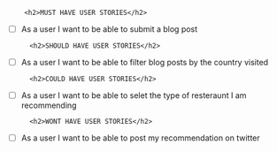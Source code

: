         <h2>MUST HAVE USER STORIES</h2> 
-[ ] As a user I want to be able to submit a blog post

        <h2>SHOULD HAVE USER STORIES</h2> 
-[ ] As a user I want to be able to filter blog posts by the country visited

        <h2>COULD HAVE USER STORIES</h2> 
-[ ] As a user I want to be able to selet the type of resteraunt I am recommending

        <h2>WONT HAVE USER STORIES</h2> 
-[ ] As a user I want to be able to post my recommendation on twitter
